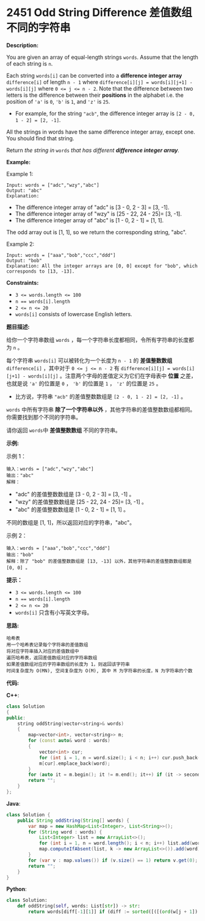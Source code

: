 # 2451 Odd String Difference 差值数组不同的字符串

__Description:__

You are given an array of equal-length strings `words`. Assume that the length of each string is `n`.

Each string `words[i]` can be converted into a __difference integer array__ `difference[i]` of length `n - 1` where `difference[i][j] = words[i][j+1] - words[i][j]` where `0 <= j <= n - 2`. Note that the difference between two letters is the difference between their __positions__ in the alphabet i.e. the position of `'a'` is `0`, `'b'` is `1`, and `'z'` is `25`.

- For example, for the string `"acb"`, the difference integer array is `[2 - 0, 1 - 2] = [2, -1]`.

All the strings in words have the same difference integer array, except one. You should find that string.

Return _the string in_ `words` _that has different __difference integer array__._

__Example:__

Example 1:

```text
Input: words = ["adc","wzy","abc"]
Output: "abc"
Explanation: 
```

- The difference integer array of "adc" is [3 - 0, 2 - 3] = [3, -1].
- The difference integer array of "wzy" is [25 - 22, 24 - 25]= [3, -1].
- The difference integer array of "abc" is [1 - 0, 2 - 1] = [1, 1].

The odd array out is [1, 1], so we return the corresponding string, "abc".

Example 2:

```text
Input: words = ["aaa","bob","ccc","ddd"]
Output: "bob"
Explanation: All the integer arrays are [0, 0] except for "bob", which corresponds to [13, -13].
```

__Constraints:__

- `3 <= words.length <= 100`
- `n == words[i].length`
- `2 <= n <= 20`
- `words[i]` consists of lowercase English letters.

__题目描述:__

给你一个字符串数组 `words` ，每一个字符串长度都相同，令所有字符串的长度都为 `n` 。

每个字符串 `words[i]` 可以被转化为一个长度为 `n - 1` 的 __差值整数数组__ `difference[i]` ，其中对于 `0 <= j <= n - 2` 有 `difference[i][j] = words[i][j+1] - words[i][j]` 。注意两个字母的差值定义为它们在字母表中 __位置__ 之差，也就是说 `'a'` 的位置是 `0` ， `'b'` 的位置是 `1` ， `'z'` 的位置是 `25` 。

- 比方说，字符串 `"acb"` 的差值整数数组是 `[2 - 0, 1 - 2] = [2, -1]` 。

`words` 中所有字符串 __除了一个字符串以外__ ，其他字符串的差值整数数组都相同。你需要找到那个不同的字符串。

请你返回 `words`中 __差值整数数组__ 不同的字符串。

__示例:__

示例 1：

```text
输入：words = ["adc","wzy","abc"]
输出："abc"
解释：
```

- "adc" 的差值整数数组是 [3 - 0, 2 - 3] = [3, -1] 。
- "wzy" 的差值整数数组是 [25 - 22, 24 - 25]= [3, -1] 。
- "abc" 的差值整数数组是 [1 - 0, 2 - 1] = [1, 1] 。

不同的数组是 [1, 1]，所以返回对应的字符串，"abc"。

示例 2：

```text
输入：words = ["aaa","bob","ccc","ddd"]
输出："bob"
解释：除了 "bob" 的差值整数数组是 [13, -13] 以外，其他字符串的差值整数数组都是 [0, 0] 。
```

__提示：__

- `3 <= words.length <= 100`
- `n == words[i].length`
- `2 <= n <= 20`
- `words[i]` 只含有小写英文字母。

__思路:__

```text
哈希表
用一个哈希表记录每个字符串的差值数组
将对应字符串插入对应的差值数组中
遍历哈希表，返回差值数组对应的字符串数组
如果差值数组对应的字符串数组的长度为 1，则返回该字符串
时间复杂度为 O(MN), 空间复杂度为 O(M), 其中 M 为字符串的长度，N 为字符串的个数
```

__代码:__

__C++__:

```C++
class Solution 
{
public:
    string oddString(vector<string>& words) 
    {
        map<vector<int>, vector<string>> m;
        for (const auto& word : words) 
        {
            vector<int> cur;
            for (int i = 1, n = word.size(); i < n; i++) cur.push_back(word[i] - word[i - 1]);
            m[cur].emplace_back(word);
        }
        for (auto it = m.begin(); it != m.end(); it++) if (it -> second.size() == 1) return it -> second[0];
        return "";
    }
};
```

__Java__:

```Java
class Solution {
    public String oddString(String[] words) {
        var map = new HashMap<List<Integer>, List<String>>();
        for (String word : words) {
            List<Integer> list = new ArrayList<>();
            for (int i = 1, n = word.length(); i < n; i++) list.add(word.charAt(i) - word.charAt(i - 1));
            map.computeIfAbsent(list, k -> new ArrayList<>()).add(word);
        }
        for (var v : map.values()) if (v.size() == 1) return v.get(0);
        return "";
    }
}
```

__Python__:

```Python
class Solution:
    def oddString(self, words: List[str]) -> str:
        return words[diff[-1][1]] if (diff := sorted([([(ord(w[j + 1]) - ord(w[j])) for j in range(len(w) - 1)], i) for i, w in enumerate(words)]))[0][0] == diff[1][0] else words[diff[0][1]]
```
